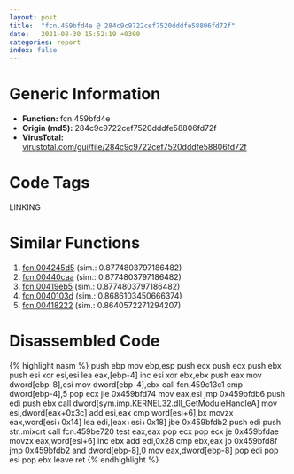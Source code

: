 ```yaml
---
layout: post
title:  "fcn.459bfd4e @ 284c9c9722cef7520dddfe58806fd72f"
date:   2021-08-30 15:52:19 +0300
categories: report
index: false
---
```


# Generic Information
- **Function:** fcn.459bfd4e
- **Origin (md5):** 284c9c9722cef7520dddfe58806fd72f
- **VirusTotal:** [virustotal.com/gui/file/284c9c9722cef7520dddfe58806fd72f][virustotal_ref]

# Code Tags
<span class="tag" id="LINKING">LINKING</span>


# Similar Functions

1. [fcn.004245d5][similar_1_ref] (sim.: 0.8774803797186482)
2. [fcn.00440caa][similar_2_ref] (sim.: 0.8774803797186482)
3. [fcn.00419eb5][similar_3_ref] (sim.: 0.8774803797186482)
4. [fcn.0040103d][similar_4_ref] (sim.: 0.8686103450666374)
5. [fcn.00418222][similar_5_ref] (sim.: 0.8640572271294207)


# Disassembled Code

{% highlight nasm %}
push ebp
mov ebp,esp
push ecx
push ecx
push ebx
push esi
xor esi,esi
lea eax,[ebp-4]
inc esi
xor ebx,ebx
push eax
mov dword[ebp-8],esi
mov dword[ebp-4],ebx
call fcn.459c13c1
cmp dword[ebp-4],5
pop ecx
jle 0x459bfd74
mov eax,esi
jmp 0x459bfdb6
push edi
push ebx
call dword[sym.imp.KERNEL32.dll_GetModuleHandleA]
mov esi,dword[eax+0x3c]
add esi,eax
cmp word[esi+6],bx
movzx eax,word[esi+0x14]
lea edi,[eax+esi+0x18]
jbe 0x459bfdb2
push edi
push str..mixcrt
call fcn.459be720
test eax,eax
pop ecx
pop ecx
je 0x459bfdae
movzx eax,word[esi+6]
inc ebx
add edi,0x28
cmp ebx,eax
jb 0x459bfd8f
jmp 0x459bfdb2
and dword[ebp-8],0
mov eax,dword[ebp-8]
pop edi
pop esi
pop ebx
leave
ret
{% endhighlight %}


[similar_1_ref]: /report/fcn.004245d5@0aa2d73a5300dff2412388945614b507
[similar_2_ref]: /report/fcn.00440caa@44e1ffcf4e71f4505c09d520fd75f1e4
[similar_3_ref]: /report/fcn.00419eb5@6c5b0418e4a4c57d99cda47d2717045d
[similar_4_ref]: /report/fcn.0040103d@7b8f4ef4fb1f8ad81aca09da2f992561
[similar_5_ref]: /report/fcn.00418222@ba5ec83721de3ca10b3c9583f3b2c6a1
[virustotal_ref]: https://www.virustotal.com/gui/file/284c9c9722cef7520dddfe58806fd72f